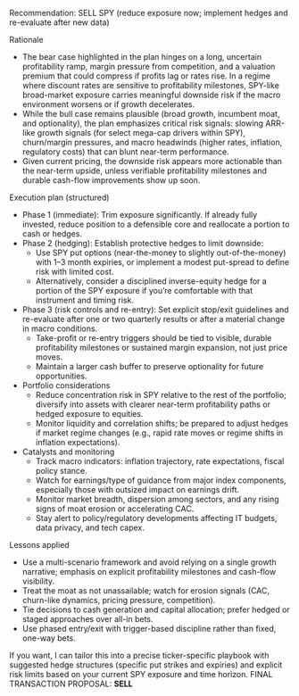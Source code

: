 Recommendation: SELL SPY (reduce exposure now; implement hedges and re-evaluate after new data)

Rationale
- The bear case highlighted in the plan hinges on a long, uncertain profitability ramp, margin pressure from competition, and a valuation premium that could compress if profits lag or rates rise. In a regime where discount rates are sensitive to profitability milestones, SPY-like broad-market exposure carries meaningful downside risk if the macro environment worsens or if growth decelerates.
- While the bull case remains plausible (broad growth, incumbent moat, and optionality), the plan emphasizes critical risk signals: slowing ARR-like growth signals (for select mega-cap drivers within SPY), churn/margin pressures, and macro headwinds (higher rates, inflation, regulatory costs) that can blunt near-term performance.
- Given current pricing, the downside risk appears more actionable than the near-term upside, unless verifiable profitability milestones and durable cash-flow improvements show up soon.

Execution plan (structured)
- Phase 1 (immediate): Trim exposure significantly. If already fully invested, reduce position to a defensible core and reallocate a portion to cash or hedges.
- Phase 2 (hedging): Establish protective hedges to limit downside:
  - Use SPY put options (near-the-money to slightly out-of-the-money) with 1–3 month expiries, or implement a modest put-spread to define risk with limited cost.
  - Alternatively, consider a disciplined inverse-equity hedge for a portion of the SPY exposure if you’re comfortable with that instrument and timing risk.
- Phase 3 (risk controls and re-entry): Set explicit stop/exit guidelines and re-evaluate after one or two quarterly results or after a material change in macro conditions.
  - Take-profit or re-entry triggers should be tied to visible, durable profitability milestones or sustained margin expansion, not just price moves.
  - Maintain a larger cash buffer to preserve optionality for future opportunities.
- Portfolio considerations
  - Reduce concentration risk in SPY relative to the rest of the portfolio; diversify into assets with clearer near-term profitability paths or hedged exposure to equities.
  - Monitor liquidity and correlation shifts; be prepared to adjust hedges if market regime changes (e.g., rapid rate moves or regime shifts in inflation expectations).
- Catalysts and monitoring
  - Track macro indicators: inflation trajectory, rate expectations, fiscal policy stance.
  - Watch for earnings/type of guidance from major index components, especially those with outsized impact on earnings drift.
  - Monitor market breadth, dispersion among sectors, and any rising signs of moat erosion or accelerating CAC.
  - Stay alert to policy/regulatory developments affecting IT budgets, data privacy, and tech capex.

Lessons applied
- Use a multi-scenario framework and avoid relying on a single growth narrative; emphasis on explicit profitability milestones and cash-flow visibility.
- Treat the moat as not unassailable; watch for erosion signals (CAC, churn-like dynamics, pricing pressure, competition).
- Tie decisions to cash generation and capital allocation; prefer hedged or staged approaches over all-in bets.
- Use phased entry/exit with trigger-based discipline rather than fixed, one-way bets.

If you want, I can tailor this into a precise ticker-specific playbook with suggested hedge structures (specific put strikes and expiries) and explicit risk limits based on your current SPY exposure and time horizon. FINAL TRANSACTION PROPOSAL: **SELL**